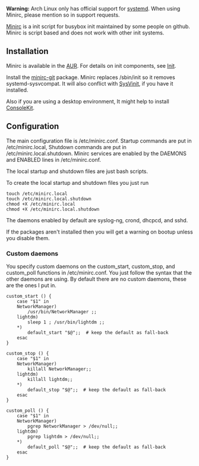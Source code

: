 **Warning:** Arch Linux only has official support for [systemd](/index.php/Systemd "Systemd"). When using Minirc, please mention so in support requests.

[Minirc](https://github.com/hut/minirc) is a init script for busybox init maintained by some people on github. Minirc is script based and does not work with other init systems.

## Installation

Minirc is available in the [AUR](/index.php/AUR "AUR"). For details on init components, see [Init](/index.php/Init "Init").

Install the [minirc-git](https://aur.archlinux.org/packages/minirc-git/) package. Minirc replaces /sbin/init so it removes systemd-sysvcompat. It will also conflict with [SysVinit](https://wiki.archlinux.org/index.php/SysVinit), if you have it installed.

Also if you are using a desktop environment, It might help to install [ConsoleKit](/index.php/ConsoleKit "ConsoleKit").

## Configuration

The main configuration file is /etc/minirc.conf. Startup commands are put in /etc/minirc.local, Shutdown commands are put in /etc/minirc.local.shutdown. Minirc services are enabled by the DAEMONS and ENABLED lines in /etc/minirc.conf.

The local startup and shutdown files are just bash scripts.

To create the local startup and shutdown files you just run

```
touch /etc/minirc.local
touch /etc/minirc.local.shutdown
chmod +X /etc/minirc.local
chmod +X /etc/minirc.local.shutdown

```

The daemons enabled by default are syslog-ng, crond, dhcpcd, and sshd.

If the packages aren't installed then you will get a warning on bootup unless you disable them.

### Custom daemons

You specify custom daemons on the custom_start, custom_stop, and custom_poll functions in /etc/minirc.conf. You just follow the syntax that the other daemons are using. By default there are no custom daemons, these are the ones I put in.

```
custom_start () {
    case "$1" in
    NetworkManager)
        /usr/bin/NetworkManager ;;
    lightdm)
        sleep 1 ; /usr/bin/lightdm ;;
    *)
        default_start "$@";;  # keep the default as fall-back
    esac
}

custom_stop () {
    case "$1" in
    NetworkManager)
        killall NetworkManager;;
    lightdm)
        killall lightdm;;
    *)
        default_stop "$@";;  # keep the default as fall-back
    esac
}

custom_poll () {
    case "$1" in
    NetworkManager)
        pgrep NetworkManager > /dev/null;;
    lightdm)
        pgrep lightdm > /dev/null;;
    *)
        default_poll "$@";;  # keep the default as fall-back
    esac
}

```